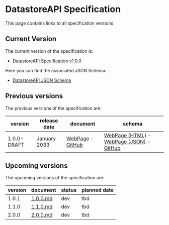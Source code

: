 # DatastoreAPI Specification

This page contains links to all specification versions. 

## Current Version
The current version of the specification is:

- [DatastoreAPI Specification v1.0.0](./1.0.0.md)

Here you can find the associated JSON Schema:

- [DatastoreAPI JSON Schema](./1.0.0/schema.md)

## Previous versions
The previous versions of the specification are:

|version|release date|document|schema|
|-------|------------|--------|------|
|1.0.0-DRAFT|January 2033|[WebPage](1.0.0-DRAFT.md) - [GitHub](https://github.com/opendatamesh-initiative/odm-specification-datastoreapi/blob/main/versions/1.0.0-DRAFT.md)|[WebPage (HTML)](./1.0.0-DRAFT/schema.md) - [WebPage (JSON)](./1.0.0-DRAFT/schema.json) -  [GitHub](https://github.com/opendatamesh-initiative/odm-specification-datastoreapi/blob/main/schemas/v1.0.0-DRAFT/schema.json)|

## Upcoming versions
The upcoming versions of the specification are:

|version|document|status|planned date|
|---------|---------|--------|--------------|
| 1.0.1 | [1.0.0.md](#) | dev | tbd |
| 1.1.0 | [1.1.0.md](#) | dev | tbd |
| 2.0.0 | [2.0.0.md](#) | dev | tbd |



